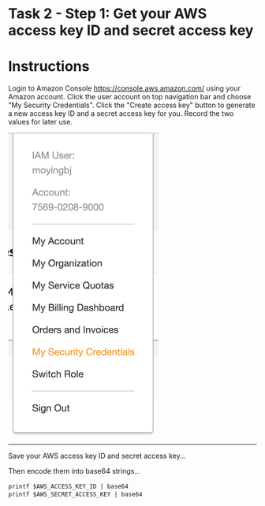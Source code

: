 # Task 2 - Step 1: Get your AWS access key ID and secret access key

Instructions
============

Login to Amazon Console https://console.aws.amazon.com/ using your Amazon account. Click the user account on
top navigation bar and choose "My Security Credentials". Click the "Create access key" button to generate a
new access key ID and a secret access key for you. Record the two values for later use.

![AWS Security Credentials](../images/aws-security-credentials.png)

---

Save your AWS access key ID and secret access key...

<!--
var::set-required "Input AWS access key ID" "AWS_ACCESS_KEY_ID"
var::set-required "Input AWS secret access key" "AWS_SECRET_ACCESS_KEY"
var::save "AWS_ACCESS_KEY_ID"
var::save "AWS_SECRET_ACCESS_KEY"
-->

Then encode them into base64 strings...

```shell
printf $AWS_ACCESS_KEY_ID | base64
printf $AWS_SECRET_ACCESS_KEY | base64
```
